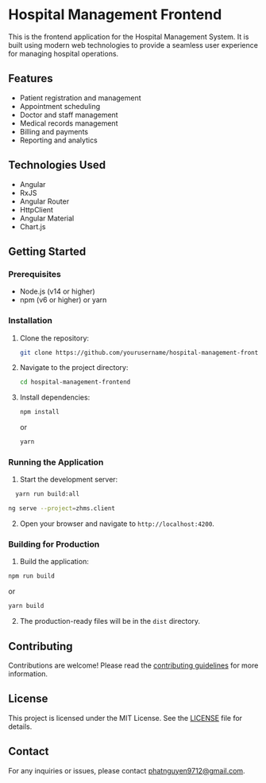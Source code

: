 # Hospital Management Frontend

This is the frontend application for the Hospital Management System. It is built using modern web technologies to provide a seamless user experience for managing hospital operations.

## Features

- Patient registration and management
- Appointment scheduling
- Doctor and staff management
- Medical records management
- Billing and payments
- Reporting and analytics

## Technologies Used

- Angular
- RxJS
- Angular Router
- HttpClient
- Angular Material
- Chart.js

## Getting Started

### Prerequisites

- Node.js (v14 or higher)
- npm (v6 or higher) or yarn

### Installation

1. Clone the repository:
   ```bash
   git clone https://github.com/yourusername/hospital-management-frontend.git
   ```
2. Navigate to the project directory:
   ```bash
   cd hospital-management-frontend
   ```
3. Install dependencies:
   ```bash
   npm install
   ```
   or
   ```bash
   yarn
   ```

### Running the Application

1. Start the development server:

```bash
  yarn run build:all

```

```bash
ng serve --project=zhms.client

```

2. Open your browser and navigate to `http://localhost:4200`.

### Building for Production

1. Build the application:

```bash
npm run build
```

or

```bash
yarn build
```

2. The production-ready files will be in the `dist` directory.

## Contributing

Contributions are welcome! Please read the [contributing guidelines](CONTRIBUTING.md) for more information.

## License

This project is licensed under the MIT License. See the [LICENSE](LICENSE) file for details.

## Contact

For any inquiries or issues, please contact [phatnguyen9712@gmail.com](mailto:phatnguyen9712@gmail.com).

